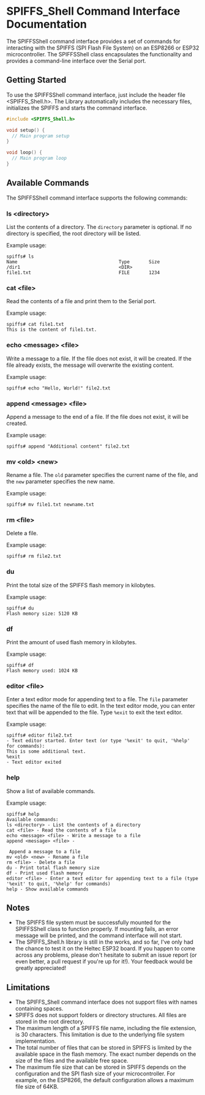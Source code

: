 # SPIFFS_Shell Command Interface Documentation

The SPIFFSShell command interface provides a set of commands for interacting with the SPIFFS (SPI Flash File System) on an ESP8266 or ESP32 microcontroller. The SPIFFSShell class encapsulates the functionality and provides a command-line interface over the Serial port.

## Getting Started

To use the SPIFFSShell command interface, just include the header file <SPIFFS_Shell.h>. The Library automatically includes the necessary files, initializes the SPIFFS and starts the command interface.

```cpp
#include <SPIFFS_Shell.h>

void setup() {
  // Main program setup
}

void loop() {
  // Main program loop
}
```

## Available Commands

The SPIFFSShell command interface supports the following commands:

### ls \<directory\>

List the contents of a directory. The `directory` parameter is optional. If no directory is specified, the root directory will be listed.

Example usage:

```
spiffs# ls
Name                                     Type       Size
/dir1                                    <DIR>        
file1.txt                                FILE       1234
```

### cat \<file\>

Read the contents of a file and print them to the Serial port.

Example usage:

```
spiffs# cat file1.txt
This is the content of file1.txt.
```

### echo \<message\> \<file\>

Write a message to a file. If the file does not exist, it will be created. If the file already exists, the message will overwrite the existing content.

Example usage:

```
spiffs# echo "Hello, World!" file2.txt
```

### append \<message\> \<file\>

Append a message to the end of a file. If the file does not exist, it will be created.

Example usage:

```
spiffs# append "Additional content" file2.txt
```

### mv \<old\> \<new\>

Rename a file. The `old` parameter specifies the current name of the file, and the `new` parameter specifies the new name.

Example usage:

```
spiffs# mv file1.txt newname.txt
```

### rm \<file\>

Delete a file.

Example usage:

```
spiffs# rm file2.txt
```

### du

Print the total size of the SPIFFS flash memory in kilobytes.

Example usage:

```
spiffs# du
Flash memory size: 5120 KB
```

### df

Print the amount of used flash memory in kilobytes.

Example usage:

```
spiffs# df
Flash memory used: 1024 KB
```

### editor \<file\>

Enter a text editor mode for appending text to a file. The `file` parameter specifies the name of the file to edit. In the text editor mode, you can enter text that will be appended to the file. Type `%exit` to exit the text editor.

Example usage:

```
spiffs# editor file2.txt
- Text editor started. Enter text (or type '%exit' to quit, '%help' for commands):
This is some additional text.
%exit
- Text editor exited
```

### help

Show a list of available commands.

Example usage:

```
spiffs# help
Available commands:
ls <directory> - List the contents of a directory
cat <file> - Read the contents of a file
echo <message> <file> - Write a message to a file
append <message> <file> -

 Append a message to a file
mv <old> <new> - Rename a file
rm <file> - Delete a file
du - Print total flash memory size
df - Print used flash memory
editor <file> - Enter a text editor for appending text to a file (type '%exit' to quit, '%help' for commands)
help - Show available commands
```

## Notes

- The SPIFFS file system must be successfully mounted for the SPIFFSShell class to function properly. If mounting fails, an error message will be printed, and the command interface will not start.
- The SPIFFS_Shell.h library is still in the works, and so far, I've only had the chance to test it on the Heltec ESP32 board. If you happen to come across any problems, please don't hesitate to submit an issue report (or even better, a pull request if you're up for it!). Your feedback would be greatly appreciated!

## Limitations

- The SPIFFS_Shell command interface does not support files with names containing spaces.
- SPIFFS does not support folders or directory structures. All files are stored in the root directory.
- The maximum length of a SPIFFS file name, including the file extension, is 30 characters. This limitation is due to the underlying file system implementation.
- The total number of files that can be stored in SPIFFS is limited by the available space in the flash memory. The exact number depends on the size of the files and the available free space.
- The maximum file size that can be stored in SPIFFS depends on the configuration and the SPI flash size of your microcontroller. For example, on the ESP8266, the default configuration allows a maximum file size of 64KB.